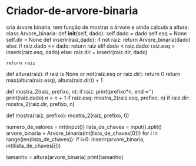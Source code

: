 # Criador-de-arvore-binaria
cria árvore binaria, tem função de mostrar a árvore e ainda calcula a altura.
class Arvore_binaria:
    def __init__(self, dado):
        self.dado = dado
        self.esq = None
        self.dir = None
def inserir(raiz,dado):
    if not raiz:
        return Arvore_binaria(dado)
    else:
        if raiz.dado == dado:
            return raiz
        elif dado < raiz.dado:
            raiz.esq = inserir(raiz.esq, dado)
        else:
            raiz.dir = inserir(raiz.dir, dado)
    
    
    return raiz
    
def altura(raiz):
    if raiz is None or not(raiz.esq or raiz.dir):
        return 0
    return max(altura(raiz.esq), altura(raiz.dir)) + 1

def mostra_2(raiz, prefixo, n):
    if raiz:
        print(prefixo*n, end ='')
        print(raiz.dado)
    n = n + 1
    if raiz.esq:
        mostra_2(raiz.esq, prefixo, n)
    if raiz.dir:
        mostra_2(raiz.dir, prefixo, n)

def mostra(raiz, prefixo):
    mostra_2(raiz, prefixo, 0)

numero_de_valores = int(input())
lista_de_chaves = input().split()
arvore_binaria = Arvore_binaria(int(lista_de_chaves[0]))
for i in range(len(lista_de_chaves)):
    if i>0:
        inserir(arvore_binaria, int(lista_de_chaves[i]))


tamanho = altura(arvore_binaria)
print(tamanho)
